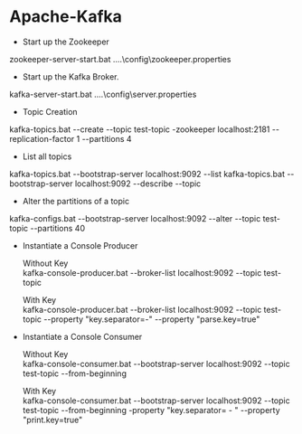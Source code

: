 # Apache-Kafka

- Start up the Zookeeper

zookeeper-server-start.bat ..\..\config\zookeeper.properties

- Start up the Kafka Broker.

kafka-server-start.bat ..\..\config\server.properties

- Topic Creation

kafka-topics.bat --create --topic test-topic -zookeeper localhost:2181 --replication-factor 1 --partitions 4

- List all topics

kafka-topics.bat --bootstrap-server localhost:9092 --list
kafka-topics.bat --bootstrap-server localhost:9092 --describe --topic <topic-name>
  
- Alter the partitions of a topic
  
kafka-configs.bat --bootstrap-server localhost:9092 --alter --topic test-topic --partitions 40
  
- Instantiate a Console Producer
 
  Without Key 
  <br/>  kafka-console-producer.bat --broker-list localhost:9092 --topic test-topic

  With Key
  <br/> kafka-console-producer.bat --broker-list localhost:9092 --topic test-topic --property "key.separator=-" --property "parse.key=true"
  
- Instantiate a Console Consumer 
  
  Without Key
   <br/> kafka-console-consumer.bat --bootstrap-server localhost:9092 --topic test-topic --from-beginning
  
  With Key
   <br/> kafka-console-consumer.bat --bootstrap-server localhost:9092 --topic test-topic --from-beginning -property "key.separator= - " --property "print.key=true"
